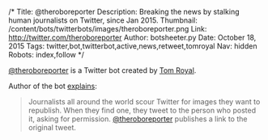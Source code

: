 /*
Title: @theroboreporter
Description: Breaking the news by stalking human journalists on Twitter, since Jan 2015.
Thumbnail: /content/bots/twitterbots/images/theroboreporter.png
Link: http://twitter.com/theroboreporter
Author: botsheeter.py
Date: October 18, 2015
Tags: twitter,bot,twitterbot,active,news,retweet,tomroyal
Nav: hidden
Robots: index,follow
*/

[@theroboreporter](https://twitter.com/theroboreporter) is a Twitter bot created by [Tom Royal](https://twitter.com/tomroyal). 

Author of the bot [explains](http://www.tomroyal.com/blog/2015/01/18/the-robot-reporter/):

> Journalists all around the world scour Twitter for images they want to republish. When they find one, they tweet to the person who posted it, asking for permission. [@theroboreporter](https://twitter.com/theroboreporter) publishes a link to the original tweet.
